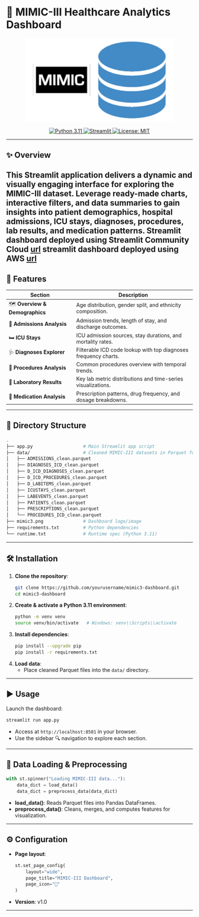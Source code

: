 # 🏥 MIMIC-III Healthcare Analytics Dashboard

<p align="center">
  <img src="mimic3.png" alt="MIMIC-III Dashboard" width="400"/>
</p>

<p align="center">
  <a href="https://www.python.org/">
    <img src="https://img.shields.io/badge/python-3.11-blue" alt="Python 3.11" />
  </a>
  <a href="https://streamlit.io/">
    <img src="https://img.shields.io/badge/streamlit-%E2%89%A5--1.0-orange" alt="Streamlit" />
  </a>
  <a href="LICENSE">
    <img src="https://img.shields.io/badge/license-MIT-green" alt="License: MIT" />
  </a>
</p>

---

## ✨ Overview

This **Streamlit** application delivers a dynamic and visually engaging interface for exploring the **MIMIC-III** dataset. Leverage ready-made charts, interactive filters, and data summaries to gain insights into patient demographics, hospital admissions, ICU stays, diagnoses, procedures, lab results, and medication patterns.
Streamlit dashboard deployed using Streamlit Community Cloud [url](https://mimiciii.streamlit.app)
streamlit dashboard deployed using AWS [url](http://18.223.157.123:8501)
---

## 🚀 Features

| Section                  | Description                                                            |
|--------------------------|------------------------------------------------------------------------|
| 🗺️ **Overview & Demographics** | Age distribution, gender split, and ethnicity composition.            |
| 🏨 **Admissions Analysis**     | Admission trends, length of stay, and discharge outcomes.             |
| 🛏️ **ICU Stays**              | ICU admission sources, stay durations, and mortality rates.           |
| 🩺 **Diagnoses Explorer**      | Filterable ICD code lookup with top diagnoses frequency charts.       |
| 🔧 **Procedures Analysis**     | Common procedures overview with temporal trends.                      |
| 🔬 **Laboratory Results**      | Key lab metric distributions and time-series visualizations.          |
| 💊 **Medication Analysis**     | Prescription patterns, drug frequency, and dosage breakdowns.         |

---

## 📂 Directory Structure

```bash
.
├── app.py                   # Main Streamlit app script
├── data/                    # Cleaned MIMIC-III datasets in Parquet format
│   ├── ADMISSIONS_clean.parquet
│   ├── DIAGNOSES_ICD_clean.parquet
│   ├── D_ICD_DIAGNOSES_clean.parquet
│   ├── D_ICD_PROCEDURES_clean.parquet
│   ├── D_LABITEMS_clean.parquet
│   ├── ICUSTAYS_clean.parquet
│   ├── LABEVENTS_clean.parquet
│   ├── PATIENTS_clean.parquet
│   ├── PRESCRIPTIONS_clean.parquet
│   └── PROCEDURES_ICD_clean.parquet
├── mimic3.png               # Dashboard logo/image
├── requirements.txt         # Python dependencies
└── runtime.txt              # Runtime spec (Python 3.11)
```

---

## 🛠️ Installation

1. **Clone the repository**:
   ```bash
   git clone https://github.com/yourusername/mimic3-dashboard.git
   cd mimic3-dashboard
   ```
2. **Create & activate a Python 3.11 environment**:
   ```bash
   python -m venv venv
   source venv/bin/activate   # Windows: venv\\Scripts\\activate
   ```
3. **Install dependencies**:
   ```bash
   pip install --upgrade pip
   pip install -r requirements.txt
   ```
4. **Load data**:
   - Place cleaned Parquet files into the `data/` directory.

---

## ▶️ Usage

Launch the dashboard:
```bash
streamlit run app.py
```
- Access at `http://localhost:8501` in your browser.
- Use the sidebar 🔍 navigation to explore each section.

---

## 🧹 Data Loading & Preprocessing

```python
with st.spinner("Loading MIMIC-III data..."):
    data_dict = load_data()
    data_dict = preprocess_data(data_dict)
```
- **load_data()**: Reads Parquet files into Pandas DataFrames.
- **preprocess_data()**: Cleans, merges, and computes features for visualization.

---

## ⚙️ Configuration

- **Page layout**:
  ```python
  st.set_page_config(
      layout="wide",
      page_title="MIMIC-III Dashboard",
      page_icon="🏥"
  )
  ```
- **Version**: v1.0

---
